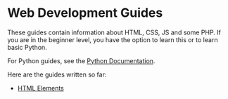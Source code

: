 # Web Development Guides

These guides contain information about HTML, CSS, JS and some PHP. If you are in the beginner level, you have the option to learn this or to learn basic Python. 

For Python guides, see the [Python Documentation](../python/).

Here are the guides written so far:

- [HTML Elements](./0-html-elements.md)
